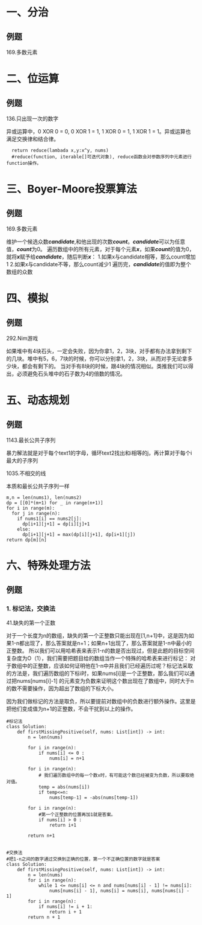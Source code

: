 # 一、分治
## 例题
169.多数元素

# 二、位运算
## 例题

136.只出现一次的数字

异或运算中，0 XOR 0 = 0, 0 XOR 1 = 1, 1 XOR 0 = 1, 1 XOR 1 = 1。异或运算也满足交换律和结合律。
```
  return reduce(lambada x,y:x^y, nums)
  #reduce(function, iterable[]可迭代对象), reduce函数会对参数序列中元素进行function操作。
```


# 三、Boyer-Moore投票算法
## 例题

169.多数元素

维护一个候选众数***candidate***,和他出现的次数***count***。***candidate***可以为任意值，***count***为0。
遍历数组中的所有元素，对于每个元素***x***，如果***count***的值为0，就将***x***赋予给***candidate***，随后判断***x***：
  1.如果x与candidate相等，那么count增加1
  2.如果x与candidate不等，那么count减少1
遍历完，***candidate***的值即为整个数组的众数


# 四、模拟
## 例题

292.Nim游戏

如果堆中有4块石头，一定会失败，因为你拿1，2，3块，对手都有办法拿到剩下的几块。堆中有5，6，7块的时候，你可以分别拿1，2，3块，从而对手无论拿多少块，都会有剩下的。
当对手有8块的时候，跟4块的情况相似。类推我们可以得出，必须避免石头堆中的石子数为4的倍数的情况。

# 五、动态规划
## 例题

1143.最长公共子序列

暴力解法就是对于每个text1的字母，循环text2找出和i相等的j，再计算对于每个i最大的子序列

1035.不相交的线

本质和最长公共子序列一样
```
m,n = len(nums1), len(nums2)
dp = [[0]*(m+1) for _ in range(n+1)]
for i in range(m):
  for j in range(n):
    if nums1[i] == nums2[j]:
      dp[i+1][j+1] = dp[i][j]+1
    else:
      dp[i+1][j+1] = max(dp[i][j+1], dp[i+1][j])
return dp[m][n]
```

# 六、特殊处理方法
## 例题

### 1. 标记法，交换法
41.缺失的第一个正数

对于一个长度为n的数组，缺失的第一个正整数只能出现在[1,n+1]中，这是因为如果1-n都出现了，那么答案就是n+1；如果n+1出现了，那么答案就是1-n中最小的正整数。
所以我们可以用哈希表来表示1-n的数是否出现过，但是此题的目标空间复杂度为O（1），我们需要把题目给的数组当作一个特殊的哈希表来进行标记：
对于数组中的正整数，应该如何证明他在1-n中并且我们已经遍历过呢？标记法采取的方法是，我们遍历数组的下标i时，如果nums[i]是一个正整数，那么我们可以通过把nums[nums[i]-1]
的元素变为负数来证明这个数出现在了数组中，同时大于n的数不需要操作，因为超出了数组的下标大小。

因为我们做标记的方法是取负，所以要提前对数组中的负数进行额外操作。这里是把他们变成值为n+1的正整数，不会干扰到以上的操作。

```
#标记法
class Solution:
    def firstMissingPositive(self, nums: List[int]) -> int:
        n = len(nums)

        for i in range(n):
            if nums[i] <= 0 :
                nums[i] = n+1
            
        for i in range(n):
            # 我们遍历数组中的每一个数x时，有可能这个数已经被变为负数，所以要取绝对值。
            temp = abs(nums[i])
            if temp<=n:
                nums[temp-1] = -abs(nums[temp-1])

        for i in range(n):
            #第一个正整数的位置再加1就是答案。
            if nums[i] > 0 :
                return i+1
        
        return n+1
        
        
#交换法
#把1-n之间的数字通过交换到正确的位置，第一个不正确位置的数字就是答案
class Solution:
    def firstMissingPositive(self, nums: List[int]) -> int:
        n = len(nums)
        for i in range(n):
            while 1 <= nums[i] <= n and nums[nums[i] - 1] != nums[i]:
                nums[nums[i] - 1], nums[i] = nums[i], nums[nums[i] - 1]
        for i in range(n):
            if nums[i] != i + 1:
                return i + 1
        return n + 1

```


